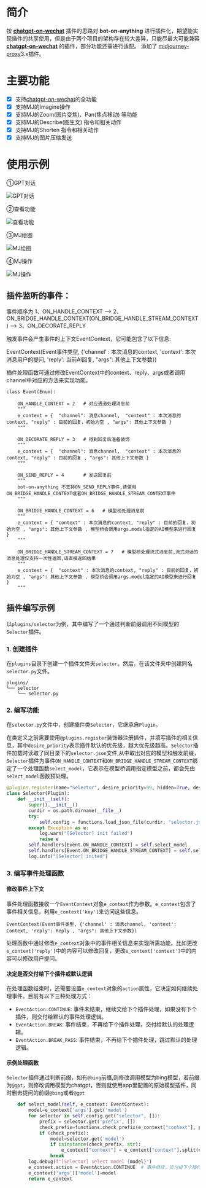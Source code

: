 # 简介

按 **[chatgpt-on-wechat](https://github.com/zhayujie/chatgpt-on-wechat/tree/master/plugins)** 插件的思路对 **bot-on-anything** 进行插件化，期望能实现插件的共享使用，但是由于两个项目的架构存在较大差异，只能尽最大可能兼容 **[chatgpt-on-wechat](https://github.com/zhayujie/chatgpt-on-wechat/tree/master/plugins)** 的插件，部分功能还需进行适配。
添加了 [midjourney-proxy](https://github.com/novicezk/midjourney-proxy)3.x插件。

# 主要功能

- [x] 支持[chatgpt-on-wechat](https://github.com/zhayujie/chatgpt-on-wechat)的全功能
- [x] 支持MJ的Imagine操作
- [x] 支持MJ的Zoom(图片变焦)、Pan(焦点移动) 等功能
- [x] 支持MJ的Describe(图生文) 指令和相关动作
- [x] 支持MJ的Shorten 指令和相关动作
- [x] 支持MJ的图片压缩发送

# 使用示例

①GPT对话

<img src="https://raw.githubusercontent.com/litter-coder/wechat-ai/main/docs/images/chat.png" alt="GPT对话"/>

②查看功能

<img src="https://raw.githubusercontent.com/litter-coder/wechat-ai/main/docs/images/help.png" alt="查看功能"/>

③MJ绘图

<img src="https://raw.githubusercontent.com/litter-coder/wechat-ai/main/docs/images/imagine.png" alt="MJ绘图"/>

④MJ操作

<img src="https://raw.githubusercontent.com/litter-coder/wechat-ai/main/docs/images/up.png" alt="MJ操作"/>
 
## **插件监听的事件：**

事件顺序为 1、ON_HANDLE_CONTEXT  -->  2、ON_BRIDGE_HANDLE_CONTEXT(ON_BRIDGE_HANDLE_STREAM_CONTEXT)  -->  3、ON_DECORATE_REPLY


触发事件会产生事件的上下文EventContext，它可能包含了以下信息:

EventContext(Event事件类型, {'channel' : 本次消息的context, 'context': 本次消息用户的提问, 'reply': 当前AI回复, "args": 其他上下文参数})

插件处理函数可通过修改EventContext中的context、reply、args或者调用channel中对应的方法来实现功能。


```
class Event(Enum):

    ON_HANDLE_CONTEXT = 2   # 对应通道处理消息前
    """
    e_context = {  "channel": 消息channel,  "context" : 本次消息的context, "reply" : 目前的回复，初始为空 , "args": 其他上下文参数 }
    """

    ON_DECORATE_REPLY = 3   # 得到回复后准备装饰
    """
    e_context = {  "channel": 消息channel,  "context" : 本次消息的context, "reply" : 目前的回复 , "args": 其他上下文参数 }
    """

    ON_SEND_REPLY = 4       # 发送回复前
    """
    bot-on-anything 不支持ON_SEND_REPLY事件,请使用ON_BRIDGE_HANDLE_CONTEXT或者ON_BRIDGE_HANDLE_STREAM_CONTEXT事件
    """

    ON_BRIDGE_HANDLE_CONTEXT = 6   # 模型桥处理消息前
    """
    e_context = { "context" : 本次消息的context, "reply" : 目前的回复，初始为空 , "args": 其他上下文参数 , 模型桥会调用args.model指定的AI模型来进行回复 }
    """

    ON_BRIDGE_HANDLE_STREAM_CONTEXT = 7   # 模型桥处理流式消息前,流式对话的消息处理仅支持一次性返回,请直接返回结果
    """
    e_context = {  "context" : 本次消息的context, "reply" : 目前的回复，初始为空 , "args": 其他上下文参数 , 模型桥会调用args.model指定的AI模型来进行回复 }
    """

```

## 插件编写示例

以`plugins/selector`为例，其中编写了一个通过判断前缀调用不同模型的`Selector`插件。

### 1. 创建插件

在`plugins`目录下创建一个插件文件夹`selector`。然后，在该文件夹中创建同名``selector.py``文件。

```
plugins/
└── selector
    └── selector.py
```

### 2. 编写功能

在`selector.py`文件中，创建插件类`Selector`，它继承自`Plugin`。

在类定义之前需要使用`@plugins.register`装饰器注册插件，并填写插件的相关信息，其中`desire_priority`表示插件默认的优先级，越大优先级越高。`Selector`插件加载时读取了同目录下的`selector.json`文件,从中取出对应的模型和触发前缀，`Selector`插件为事件`ON_HANDLE_CONTEXT`和`ON_BRIDGE_HANDLE_STREAM_CONTEXT`绑定了一个处理函数`select_model`，它表示在模型桥调用指定模型之前，都会先由`select_model`函数预处理。

```python
@plugins.register(name="Selector", desire_priority=99, hidden=True, desc="A model selector", version="0.1", author="RegimenArsenic")
class Selector(Plugin):
    def __init__(self):
        super().__init__()
        curdir = os.path.dirname(__file__)
        try:
            self.config = functions.load_json_file(curdir, "selector.json")
        except Exception as e:
            log.warn("[Selector] init failed")
            raise e
        self.handlers[Event.ON_HANDLE_CONTEXT] = self.select_model
        self.handlers[Event.ON_BRIDGE_HANDLE_STREAM_CONTEXT] = self.select_model
        log.info("[Selector] inited")
```

### 3. 编写事件处理函数

#### 修改事件上下文

事件处理函数接收一个`EventContext`对象`e_context`作为参数。`e_context`包含了事件相关信息，利用`e_context['key']`来访问这些信息。

`EventContext(Event事件类型, {'channel' : 消息channel, 'context': Context, 'reply': Reply , "args": 其他上下文参数})`

处理函数中通过修改`e_context`对象中的事件相关信息来实现所需功能，比如更改`e_context['reply']`中的内容可以修改回复，更改`e_context['context']`中的内容可以修改用户提问。

#### 决定是否交付给下个插件或默认逻辑

在处理函数结束时，还需要设置`e_context`对象的`action`属性，它决定如何继续处理事件。目前有以下三种处理方式：

- `EventAction.CONTINUE`: 事件未结束，继续交给下个插件处理，如果没有下个插件，则交付给默认的事件处理逻辑。
- `EventAction.BREAK`: 事件结束，不再给下个插件处理，交付给默认的处理逻辑。
- `EventAction.BREAK_PASS`: 事件结束，不再给下个插件处理，跳过默认的处理逻辑。

#### 示例处理函数

`Selector`插件通过判断前缀，如有`@bing`前缀,则修改调用模型为bing模型，若前缀为`@gpt`，则修改调用模型为chatgpt，否则就使用app里配置的原始模型插件，同时删去提问的前缀`@bing`或者`@gpt`

```python
    def select_model(self, e_context: EventContext):
        model=e_context['args'].get('model')
        for selector in self.config.get("selector", []):
            prefix = selector.get('prefix', [])
            check_prefix=functions.check_prefix(e_context["context"], prefix)
            if (check_prefix):
                model=selector.get('model')
                if isinstance(check_prefix, str):
                    e_context["context"] = e_context["context"].split(check_prefix, 1)[1].strip()
                break
        log.debug(f"[Selector] select model {model}")
        e_context.action = EventAction.CONTINUE  # 事件继续，交付给下个插件或默认逻辑
        e_context['args']['model']=model
        return e_context
```